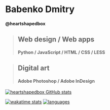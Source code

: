 # Babenko Dmitry
#### @heartshapedbox
> ## Web design / Web apps
>
> #### Python / JavaScript / HTML / CSS / LESS

> ## Digital art
> 
> #### Adobe Photoshop / Adobe InDesign


[![heartshapedbox GitHub stats](https://github-readme-stats.vercel.app/api?username=heartshapedbox&how_icons=true&theme=tokyonight)](https://github.com/heartshapedbox)

[![wakatime stats](https://github-readme-stats.vercel.app/api/wakatime?username=heartshapedbox&theme=tokyonight)](https://wakatime.com/plugins/status?onboarding=true)
[![languages](https://github-readme-stats.vercel.app/api/top-langs/?username=heartshapedbox&theme=tokyonight)](https://github.com/heartshapedbox)


<!---
heartshapedbox/heartshapedbox is a ✨ special ✨ repository because its `README.md` (this file) appears on your GitHub profile.
You can click the Preview link to take a look at your changes.
--->
